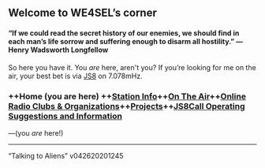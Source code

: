 
## Welcome to WE4SEL’s corner

#### “If we could read the secret history of our enemies, we should find in each man’s life sorrow and suffering enough to disarm all hostility.” ― Henry Wadsworth Longfellow

So here you have it. You  _are_  here, aren't you? If you’re looking for me on the air, your best bet is via  [JS8](http://js8call.com/)  on 7.078mHz.

### ++Home (you are here) ++[Station Info](station.)++[On The Air](ontheair.md)++[Online Radio Clubs & Organizations](clubs.md)++[Projects](projects.md)++[JS8Call Operating Suggestions and Information](js8opsuggestions.md)

—(you  _are_  here!)

----------

“Talking to Aliens” v042620201245

<!--stackedit_data:
eyJoaXN0b3J5IjpbMjA5ODk3ODIwNywtMTY3Mjk2MDcyOSwtMT
Y4MTI3ODU5NV19
-->